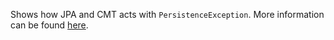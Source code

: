 Shows how JPA and CMT acts with `PersistenceException`.
More information can be found [here](http://piotrnowicki.com/2013/03/jpa-and-cmt-why-catching-persistence-exception-is-not-enough).
